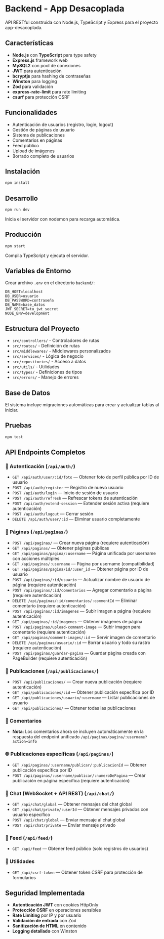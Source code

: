 # Backend - App Desacoplada

API RESTful construida con Node.js, TypeScript y Express para el proyecto app-desacoplada.

## Características

- **Node.js** con **TypeScript** para type safety
- **Express.js** framework web
- **MySQL2** con pool de conexiones
- **JWT** para autenticación
- **bcryptjs** para hashing de contraseñas
- **Winston** para logging
- **Zod** para validación
- **express-rate-limit** para rate limiting
- **csurf** para protección CSRF

## Funcionalidades

- Autenticación de usuarios (registro, login, logout)
- Gestión de páginas de usuario
- Sistema de publicaciones
- Comentarios en páginas
- Feed público
- Upload de imágenes
- Borrado completo de usuarios

## Instalación

```bash
npm install
```

## Desarrollo

```bash
npm run dev
```

Inicia el servidor con nodemon para recarga automática.

## Producción

```bash
npm start
```

Compila TypeScript y ejecuta el servidor.

## Variables de Entorno

Crear archivo `.env` en el directorio `backend/`:

```env
DB_HOST=localhost
DB_USER=usuario
DB_PASSWORD=contraseña
DB_NAME=base_datos
JWT_SECRET=tu_jwt_secret
NODE_ENV=development
```

## Estructura del Proyecto

- `src/controllers/` - Controladores de rutas
- `src/routes/` - Definición de rutas
- `src/middlewares/` - Middlewares personalizados
- `src/services/` - Lógica de negocio
- `src/repositories/` - Acceso a datos
- `src/utils/` - Utilidades
- `src/types/` - Definiciones de tipos
- `src/errors/` - Manejo de errores

## Base de Datos

El sistema incluye migraciones automáticas para crear y actualizar tablas al iniciar.

## Pruebas

```bash
npm test
```

## API Endpoints Completos

### 🔐 Autenticación (`/api/auth/`)
- `GET /api/auth/user/:id/foto` — Obtener foto de perfil pública por ID de usuario
- `POST /api/auth/register` — Registro de nuevo usuario
- `POST /api/auth/login` — Inicio de sesión de usuario
- `POST /api/auth/refresh` — Refrescar tokens de autenticación
- `POST /api/auth/extend-session` — Extender sesión activa (requiere autenticación)
- `POST /api/auth/logout` — Cerrar sesión
- `DELETE /api/auth/user/:id` — Eliminar usuario completamente

### 📄 Páginas (`/api/paginas/`)
- `POST /api/paginas/` — Crear nueva página (requiere autenticación)
- `GET /api/paginas/` — Obtener páginas públicas
- `GET /api/paginas/pagina/:username` — Página unificada por username con acciones múltiples
- `GET /api/paginas/:username` — Página por username (compatibilidad)
- `GET /api/paginas/pagina/id/:user_id` — Obtener página por ID de usuario
- `POST /api/paginas/:id/usuario` — Actualizar nombre de usuario de página (requiere autenticación)
- `POST /api/paginas/:id/comentarios` — Agregar comentario a página (requiere autenticación)
- `DELETE /api/paginas/:id/comentarios/:commentId` — Eliminar comentario (requiere autenticación)
- `POST /api/paginas/:id/imagenes` — Subir imagen a página (requiere autenticación)
- `GET /api/paginas/:id/imagenes` — Obtener imágenes de página
- `POST /api/paginas/upload-comment-image` — Subir imagen para comentario (requiere autenticación)
- `GET /api/paginas/comment-images/:id` — Servir imagen de comentario
- `DELETE /api/paginas/usuario/:id` — Borrar usuario y todo su rastro (requiere autenticación)
- `POST /api/paginas/guardar-pagina` — Guardar página creada con PageBuilder (requiere autenticación)

### 📝 Publicaciones (`/api/publicaciones/`)
- `POST /api/publicaciones/` — Crear nueva publicación (requiere autenticación)
- `GET /api/publicaciones/:id` — Obtener publicación específica por ID
- `GET /api/publicaciones/usuario/:username` — Listar publicaciones de usuario
- `GET /api/publicaciones/` — Obtener todas las publicaciones

### 💬 Comentarios
- **Nota**: Los comentarios ahora se incluyen automáticamente en la respuesta del endpoint unificado `/api/paginas/pagina/:username?action=info`

### 🌐 Publicaciones específicas (`/api/paginas/`)
- `GET /api/paginas/:username/publicar/:publicacionId` — Obtener publicación específica por ID
- `POST /api/paginas/:username/publicar/:numeroDePagina` — Crear publicación en página específica (requiere autenticación)

### 💬 Chat (WebSocket + API REST) (`/api/chat/`)
- `GET /api/chat/global` — Obtener mensajes del chat global
- `GET /api/chat/private/:userId` — Obtener mensajes privados con usuario específico
- `POST /api/chat/global` — Enviar mensaje al chat global
- `POST /api/chat/private` — Enviar mensaje privado

### 📡 Feed (`/api/feed/`)
- `GET /api/feed` — Obtener feed público (solo registros de usuarios)

### 🔧 Utilidades
- `GET /api/csrf-token` — Obtener token CSRF para protección de formularios

## Seguridad Implementada
- **Autenticación JWT** con cookies HttpOnly
- **Protección CSRF** en operaciones sensibles
- **Rate Limiting** por IP y por usuario
- **Validación de entrada** con Zod
- **Sanitización de HTML** en contenido
- **Logging detallado** con Winston